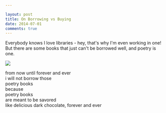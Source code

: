 ```yaml
---

layout: post
title: On Borrowing vs Buying
date: 2014-07-01
comments: true
---
```


Everybody knows I love libraries - hey, that's why I'm even working in one! But there are some books that just can't be borrowed well, and poetry is one.

![](/Users/chopinnut2/Documents/sabrina-jekyll/img/mary-oliver.jpg)

from now until forever and ever  
i will not borrow those  
poetry books  
because  
poetry books  
are meant to be savored  
like delicious dark chocolate, forever and ever  
